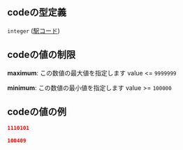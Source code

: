 ## codeの型定義

`integer` ([駅コード](line_detail-properties-登録駅リスト-駅オブジェクト路線登録-properties-駅コード.md))

## codeの値の制限

**maximum**: この数値の最大値を指定します value <= `9999999`

**minimum**: この数値の最小値を指定します value >= `100000`

## codeの値の例

```json
1110101
```

```json
100409
```
